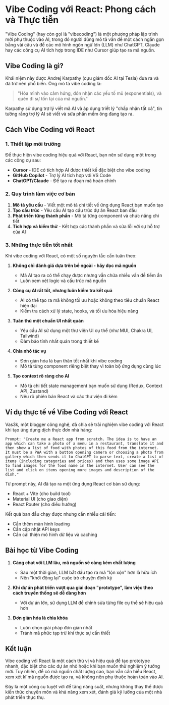 
# Vibe Coding với React: Phong cách và Thực tiễn

"Vibe Coding" (hay còn gọi là "vibecoding") là một phương pháp lập trình mới phụ thuộc vào AI, trong đó người dùng mô tả vấn đề một cách ngắn gọn bằng vài câu và để các mô hình ngôn ngữ lớn (LLM) như ChatGPT, Claude hay các công cụ AI tích hợp trong IDE như Cursor giúp tạo ra mã nguồn.

## Vibe Coding là gì?

Khái niệm này được Andrej Karpathy (cựu giám đốc AI tại Tesla) đưa ra và đã trở nên phổ biến. Ông mô tả vibe coding là:

> "Hòa mình vào cảm hứng, đón nhận các yếu tố mũ (exponentials), và quên đi sự tồn tại của mã nguồn."

Karpathy sử dụng trợ lý viết mã AI và áp dụng triết lý "chấp nhận tất cả", tin tưởng rằng trợ lý AI sẽ viết và sửa phần mềm ông đang tạo ra.

## Cách Vibe Coding với React

### 1. Thiết lập môi trường

Để thực hiện vibe coding hiệu quả với React, bạn nên sử dụng một trong các công cụ sau:
- **Cursor** - IDE có tích hợp AI được thiết kế đặc biệt cho vibe coding
- **GitHub Copilot** - Trợ lý AI tích hợp với VS Code
- **ChatGPT/Claude** - Để tạo ra đoạn mã hoàn chỉnh

### 2. Quy trình làm việc cơ bản

1. **Mô tả yêu cầu** - Viết một mô tả chi tiết về ứng dụng React bạn muốn tạo
2. **Tạo cấu trúc** - Yêu cầu AI tạo cấu trúc dự án React ban đầu
3. **Phát triển từng thành phần** - Mô tả từng component và chức năng chi tiết
4. **Tích hợp và kiểm thử** - Kết hợp các thành phần và sửa lỗi với sự hỗ trợ của AI

### 3. Những thực tiễn tốt nhất

Khi vibe coding với React, có một số nguyên tắc cần tuân theo:

1. **Không chỉ đánh giá dựa trên bề ngoài - hãy đọc mã nguồn**
   - Mã AI tạo ra có thể chạy được nhưng vẫn chứa nhiều vấn đề tiềm ẩn
   - Luôn xem xét logic và cấu trúc mã nguồn

2. **Công cụ AI rất tốt, nhưng luôn kiểm tra kết quả**
   - AI có thể tạo ra mã không tối ưu hoặc không theo tiêu chuẩn React hiện đại
   - Kiểm tra cách xử lý state, hooks, và tối ưu hóa hiệu năng

3. **Tuân thủ một chuẩn UI nhất quán**
   - Yêu cầu AI sử dụng một thư viện UI cụ thể (như MUI, Chakra UI, Tailwind)
   - Đảm bảo tính nhất quán trong thiết kế

4. **Chia nhỏ tác vụ**
   - Đơn giản hóa là bạn thân tốt nhất khi vibe coding
   - Mô tả từng component riêng biệt thay vì toàn bộ ứng dụng cùng lúc

5. **Tạo context rõ ràng cho AI**
   - Mô tả chi tiết state management bạn muốn sử dụng (Redux, Context API, Zustand)
   - Nêu rõ phiên bản React và các thư viện đi kèm

## Ví dụ thực tế về Vibe Coding với React

Vas3k, một blogger công nghệ, đã chia sẻ trải nghiệm vibe coding với React khi tạo ứng dụng dịch thực đơn nhà hàng:

```
Prompt: "Create me a React app from scratch. The idea is to have an app which can take a photo of a menu in a restaurant, translate it and then show a list of food with photos of this food from the internet. It must be a PWA with a button opening camera or choosing a photo from gallery which then sends it to ChatGPT to parse text, create a list of items (including categories and prices) and then uses some image API to find images for the food name in the internet. User can see the list and click on items opening more images and description of the dish."
```

Từ prompt này, AI đã tạo ra một ứng dụng React cơ bản sử dụng:
- React + Vite (cho build tool)
- Material UI (cho giao diện)
- React Router (cho điều hướng)

Kết quả ban đầu chạy được nhưng cần nhiều cải tiến:
- Cần thêm màn hình loading
- Cần cập nhật API keys
- Cần cải thiện mô hình dữ liệu và caching

## Bài học từ Vibe Coding

1. **Càng chat với LLM lâu, mã nguồn sẽ càng kém chất lượng**
   - Sau một thời gian, LLM bắt đầu tạo ra mã "lộn xộn" hơn là hữu ích
   - Nên "khởi động lại" cuộc trò chuyện định kỳ

2. **Khi dự án phát triển vượt qua giai đoạn "prototype", làm việc theo cách truyền thống sẽ dễ dàng hơn**
   - Với dự án lớn, sử dụng LLM để chỉnh sửa từng file cụ thể sẽ hiệu quả hơn

3. **Đơn giản hóa là chìa khóa**
   - Luôn chọn giải pháp đơn giản nhất
   - Tránh mã phức tạp trừ khi thực sự cần thiết

## Kết luận

Vibe coding với React là một cách thú vị và hiệu quả để tạo prototype nhanh, đặc biệt cho các dự án nhỏ hoặc khi bạn muốn thử nghiệm ý tưởng mới. Tuy nhiên, để có mã nguồn chất lượng cao, bạn vẫn cần hiểu React, xem xét kĩ mã nguồn được tạo ra, và không nên phụ thuộc hoàn toàn vào AI.

Đây là một công cụ tuyệt vời để tăng năng suất, nhưng không thay thế được kiến thức chuyên môn và khả năng xem xét, đánh giá kỹ lưỡng của một nhà phát triển thực thụ.